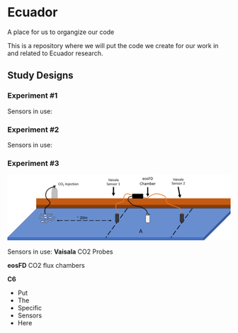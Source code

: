 # Ecuador
A place for us to organgize our code

This is a repository where we will put the code we create for our work in and related to Ecuador research.

## Study Designs

### Experiment #1
Sensors in use:


### Experiment #2
Sensors in use:


### Experiment #3
![alt text](https://github.com/ARMurray/Ecuador/blob/master/images/VasialaXeosFD.png "Flux Experimental Design")

Sensors in use:
**Vaisala** CO2 Probes

**eosFD** CO2 flux chambers

**C6**
+ Put
+ The
+ Specific
+ Sensors
+ Here
